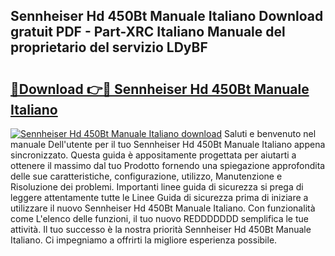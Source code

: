 ## Sennheiser Hd 450Bt Manuale Italiano Download gratuit PDF - Part-XRC Italiano Manuale del proprietario del servizio LDyBF

# <h2><a href="http://dfg53m7.blite.top/?on=Sennheiser+Hd+450Bt+Manuale+Italiano">🔗Download 👉🔴 Sennheiser Hd 450Bt Manuale Italiano</a></h2>

[![Sennheiser Hd 450Bt Manuale Italiano download](https://i.imgur.com/lujVjoI.png)](http://dfg53m7.blite.top/?on=Sennheiser+Hd+450Bt+Manuale+Italiano)
Saluti e benvenuto nel manuale Dell'utente per il tuo Sennheiser Hd 450Bt Manuale Italiano appena sincronizzato. Questa guida è appositamente progettata per aiutarti a ottenere il massimo dal tuo Prodotto fornendo una spiegazione approfondita delle sue caratteristiche, configurazione, utilizzo, Manutenzione e Risoluzione dei problemi. Importanti linee guida di sicurezza si prega di leggere attentamente tutte le Linee Guida di sicurezza prima di iniziare a utilizzare il nuovo Sennheiser Hd 450Bt Manuale Italiano. Con funzionalità come L'elenco delle funzioni, il tuo nuovo REDDDDDDD semplifica le tue attività. Il tuo successo è la nostra priorità Sennheiser Hd 450Bt Manuale Italiano. Ci impegniamo a offrirti la migliore esperienza possibile.
